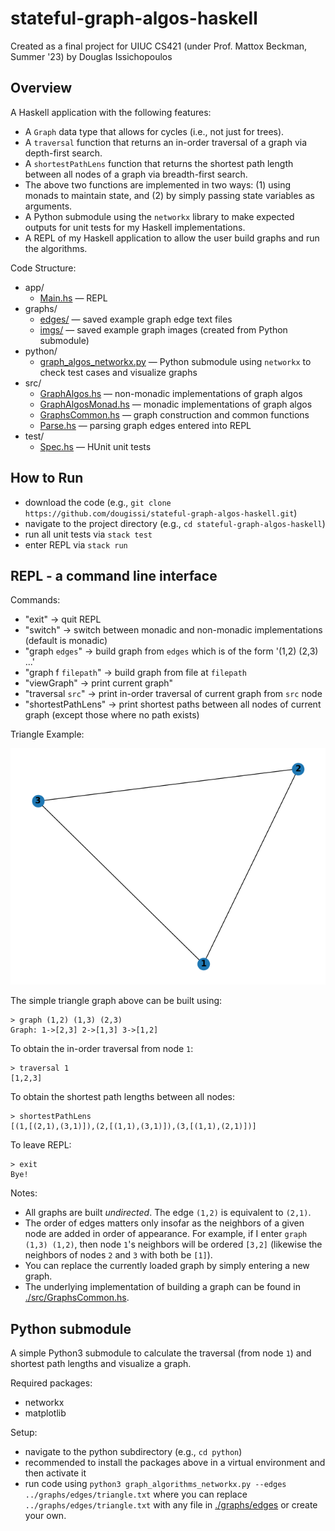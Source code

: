 # stateful-graph-algos-haskell
Created as a final project for UIUC CS421 (under Prof. Mattox Beckman, Summer '23) by Douglas Issichopoulos

## Overview
A Haskell application with the following features:
* A `Graph` data type that allows for cycles (i.e., not just for trees).
* A `traversal` function that returns an in-order traversal of a graph via depth-first search. 
* A `shortestPathLens` function that returns the shortest path length between all nodes of a graph via breadth-first search.
* The above two functions are implemented in two ways: (1) using monads to maintain state, and (2) by simply passing state variables as arguments.
* A Python submodule using the `networkx` library to make expected outputs for unit tests for my Haskell implementations.
* A REPL of my Haskell application to allow the user build graphs and run the algorithms.

Code Structure:
* app/
  * [Main.hs](./app/Main.hs) &mdash; REPL
* graphs/ 
  * [edges/](./graphs/edges) &mdash; saved example graph edge text files
  * [imgs/](./graphs/imgs) &mdash; saved example graph images (created from Python submodule)
* python/ 
  * [graph_algos_networkx.py](./python/graph_algorithms_networkx.py) &mdash; Python submodule using `networkx` to check test cases and visualize graphs
* src/
  * [GraphAlgos.hs](./src/GraphAlgos.hs) &mdash; non-monadic implementations of graph algos
  * [GraphAlgosMonad.hs](./src/GraphAlgosMonad.hs) &mdash; monadic implementations of graph algos
  * [GraphsCommon.hs](./src/GraphsCommon.hs) &mdash; graph construction and common functions
  * [Parse.hs](./src/Parse.hs) &mdash; parsing graph edges entered into REPL
* test/
  * [Spec.hs](./test/Spec.hs) &mdash; HUnit unit tests

## How to Run
* download the code (e.g., `git clone https://github.com/dougissi/stateful-graph-algos-haskell.git`)
* navigate to the project directory (e.g., `cd stateful-graph-algos-haskell`)
* run all unit tests via `stack test`
* enter REPL via `stack run`

## REPL - a command line interface
Commands:
* "exit" -> quit REPL
* "switch" -> switch between monadic and non-monadic implementations (default is monadic)
* "graph `edges`" -> build graph from `edges` which is of the form '(1,2) (2,3) ...'
* "graph f `filepath`" -> build graph from file at `filepath`
* "viewGraph" -> print current graph"
* "traversal `src`" -> print in-order traversal of current graph from `src` node
* "shortestPathLens" -> print shortest paths between all nodes of current graph (except those where no path exists)

Triangle Example:

![triangle graph](./graphs/imgs/triangle.png)

The simple triangle graph above can be built using:
```
> graph (1,2) (1,3) (2,3)
Graph: 1->[2,3] 2->[1,3] 3->[1,2]
```

To obtain the in-order traversal from node `1`:
```
> traversal 1
[1,2,3]
```

To obtain the shortest path lengths between all nodes:
```
> shortestPathLens
[(1,[(2,1),(3,1)]),(2,[(1,1),(3,1)]),(3,[(1,1),(2,1)])]
```

To leave REPL:
```
> exit
Bye!
```

Notes:
* All graphs are built _undirected_. The edge `(1,2)` is equivalent to `(2,1)`.
* The order of edges matters only insofar as the neighbors of a given node are added in order of appearance. For example, if I enter `graph (1,3) (1,2)`, then node `1`'s neighbors will be ordered `[3,2]` (likewise the neighbors of nodes `2` and `3` with both be `[1]`).
* You can replace the currently loaded graph by simply entering a new graph.
* The underlying implementation of building a graph can be found in [./src/GraphsCommon.hs](https://github.com/dougissi/stateful-graph-algos-haskell/blob/ecc88b8624d22ac181da89047f7be3337468535a/src/GraphsCommon.hs#L22-L38).

## Python submodule
A simple Python3 submodule to calculate the traversal (from node `1`) and shortest path lengths and visualize a graph.

Required packages:
* networkx
* matplotlib

Setup:
* navigate to the python subdirectory (e.g., `cd python`)
* recommended to install the packages above in a virtual environment and then activate it
* run code using `python3 graph_algorithms_networkx.py --edges ../graphs/edges/triangle.txt` where you can replace `../graphs/edges/triangle.txt` with any file in [./graphs/edges](./graphs/edges) or create your own.